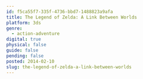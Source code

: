 ```yaml
---
id: f5ca55f7-335f-4736-bbd7-1488823a9afa
title: The Legend of Zelda: A Link Between Worlds
platform: 3ds
genre:
  - action-adventure
digital: true
physical: false
guide: false
pending: false
posted: 2014-02-10
slug: the-legend-of-zelda-a-link-between-worlds
---
```

